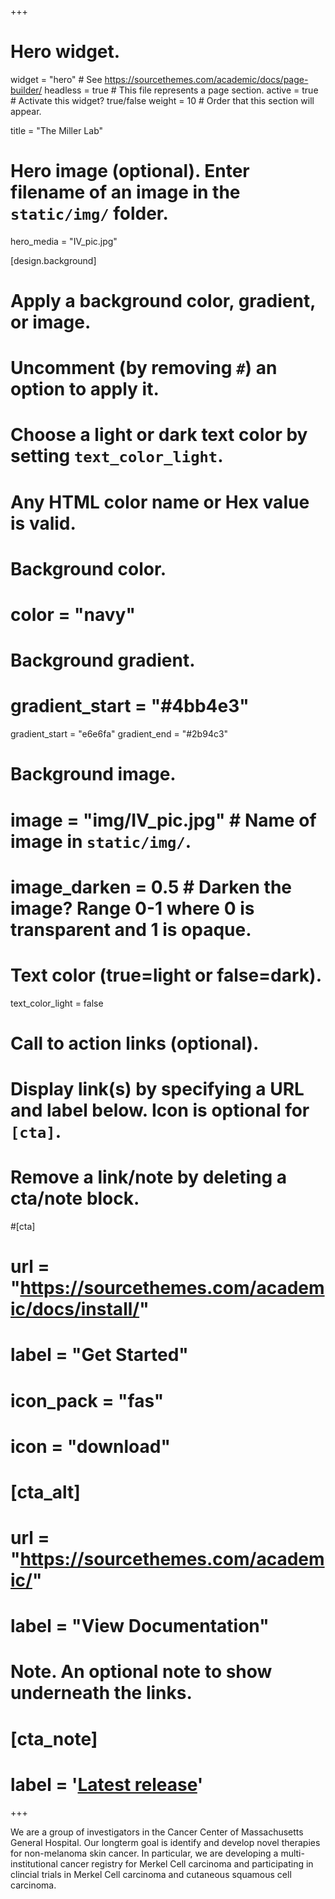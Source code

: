 +++
# Hero widget.
widget = "hero"  # See https://sourcethemes.com/academic/docs/page-builder/
headless = true  # This file represents a page section.
active = true  # Activate this widget? true/false
weight = 10  # Order that this section will appear.

title = "The Miller Lab"

# Hero image (optional). Enter filename of an image in the `static/img/` folder.
hero_media = "IV_pic.jpg"

[design.background]
  # Apply a background color, gradient, or image.
  #   Uncomment (by removing `#`) an option to apply it.
  #   Choose a light or dark text color by setting `text_color_light`.
  #   Any HTML color name or Hex value is valid.

# Background color.
#   color = "navy"
  
  # Background gradient.
  # gradient_start = "#4bb4e3"
  gradient_start = "e6e6fa"
  gradient_end = "#2b94c3"
  
  # Background image.
 # image = "img/IV_pic.jpg"  # Name of image in `static/img/`.
 # image_darken = 0.5  # Darken the image? Range 0-1 where 0 is transparent and 1 is opaque.

  # Text color (true=light or false=dark).
  text_color_light = false

# Call to action links (optional).
#   Display link(s) by specifying a URL and label below. Icon is optional for `[cta]`.
#   Remove a link/note by deleting a cta/note block.
#[cta]
#  url = "https://sourcethemes.com/academic/docs/install/"
#  label = "Get Started"
#  icon_pack = "fas"
#  icon = "download"
  
# [cta_alt]
#  url = "https://sourcethemes.com/academic/"
#  label = "View Documentation"

# Note. An optional note to show underneath the links.
# [cta_note]
#  label = '<a class="js-github-release" href="https://sourcethemes.com/academic/updates" data-repo="gcushen/hugo-academic">Latest release<!-- V --></a>'
+++

We are a group of investigators in the Cancer Center of Massachusetts General Hospital. Our longterm goal is identify and develop novel therapies for non-melanoma skin cancer. In particular, we are developing a multi-institutional cancer registry for Merkel Cell carcinoma and participating in clincial trials in Merkel Cell carcinoma and cutaneous squamous cell carcinoma. 

